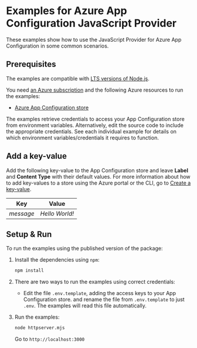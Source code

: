 # Examples for Azure App Configuration JavaScript Provider

These examples show how to use the JavaScript Provider for Azure App Configuration in some common scenarios.

## Prerequisites

The examples are compatible with [LTS versions of Node.js](https://github.com/nodejs/release#release-schedule).

You need [an Azure subscription](https://azure.microsoft.com/free/) and the following Azure resources to run the examples:

- [Azure App Configuration store](https://learn.microsoft.com/en-us/azure/azure-app-configuration/quickstart-azure-app-configuration-create?tabs=azure-portal)

The examples retrieve credentials to access your App Configuration store from environment variables.
Alternatively, edit the source code to include the appropriate credentials.
See each individual example for details on which environment variables/credentials it requires to function.

## Add a key-value
Add the following key-value to the App Configuration store and leave **Label** and **Content Type** with their default values. For more information about how to add key-values to a store using the Azure portal or the CLI, go to [Create a key-value](./quickstart-azure-app-configuration-create.md#create-a-key-value).

| Key       | Value          |
|-----------|----------------|
| *message* | *Hello World!* |

## Setup & Run

To run the examples using the published version of the package:

1. Install the dependencies using `npm`:

    ```bash
    npm install
    ```

2. There are two ways to run the examples using correct credentials:

    - Edit the file `.env.template`, adding the access keys to your App Configuration store. and rename the file from `.env.template` to just `.env`. The examples will read this file automatically.
    
3. Run the examples:
    ```bash
    node httpserver.mjs
    ```

    Go to `http://localhost:3000`
